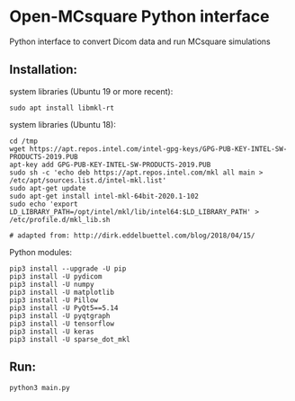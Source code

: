 # Open-MCsquare Python interface

Python interface to convert Dicom data and run MCsquare simulations

## Installation:

system libraries (Ubuntu 19 or more recent):
``` 
sudo apt install libmkl-rt
``` 

system libraries (Ubuntu 18):
``` 
cd /tmp
wget https://apt.repos.intel.com/intel-gpg-keys/GPG-PUB-KEY-INTEL-SW-PRODUCTS-2019.PUB
apt-key add GPG-PUB-KEY-INTEL-SW-PRODUCTS-2019.PUB
sudo sh -c 'echo deb https://apt.repos.intel.com/mkl all main > /etc/apt/sources.list.d/intel-mkl.list'
sudo apt-get update
sudo apt-get install intel-mkl-64bit-2020.1-102
sudo echo 'export LD_LIBRARY_PATH=/opt/intel/mkl/lib/intel64:$LD_LIBRARY_PATH' > /etc/profile.d/mkl_lib.sh

# adapted from: http://dirk.eddelbuettel.com/blog/2018/04/15/
``` 

Python modules:
``` 
pip3 install --upgrade -U pip
pip3 install -U pydicom
pip3 install -U numpy
pip3 install -U matplotlib
pip3 install -U Pillow
pip3 install -U PyQt5==5.14
pip3 install -U pyqtgraph
pip3 install -U tensorflow
pip3 install -U keras
pip3 install -U sparse_dot_mkl
```

## Run:

```
python3 main.py
```


